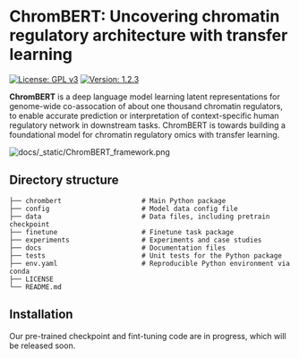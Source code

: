 # ChromBERT: Uncovering chromatin regulatory architecture with transfer learning

[![License: GPL v3](https://img.shields.io/badge/License-GPLv3-blue.svg)](https://www.gnu.org/licenses/gpl-3.0)
[![Version: 1.2.3](https://img.shields.io/badge/Version-1.2.3-brightgreen.svg)](https://www.gnu.org/licenses/gpl-3.0)

**ChromBERT** is a deep language model learning latent representations for genome-wide co-assocation of about one thousand chromatin regulators, to enable accurate prediction or interpretation of context-specific human regulatory network in downstream tasks. ChromBERT is towards building a foundational model for chromatin regulatory omics with transfer learning. 

![docs/_static/ChromBERT_framework.png]( "Framework")

## Directory structure
```
├── chrombert                    # Main Python package
├── config                       # Model data config file 
├── data                         # Data files, including pretrain checkpoint
├── finetune                     # Finetune task package
├── experiments                  # Experiments and case studies
├── docs                         # Documentation files
├── tests                        # Unit tests for the Python package
├── env.yaml                     # Reproducible Python environment via conda
├── LICENSE
└── README.md
```
## Installation

Our pre-trained checkpoint and fint-tuning code are in progress, which will be released soon.